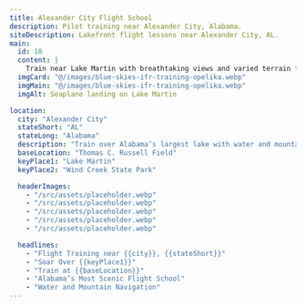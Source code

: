 ```yaml
---
title: Alexander City Flight School
description: Pilot training near Alexander City, Alabama.
siteDescription: Lakefront flight lessons near Alexander City, AL.
main:
  id: 18
  content: |
    Train near Lake Martin with breathtaking views and varied terrain for real-world experience.
  imgCard: "@/images/blue-skies-ifr-training-opelika.webp"
  imgMain: "@/images/blue-skies-ifr-training-opelika.webp"
  imgAlt: Seaplane landing on Lake Martin

location:
  city: "Alexander City"
  stateShort: "AL"
  stateLong: "Alabama"
  description: "Train over Alabama’s largest lake with water and mountain vistas."
  baseLocation: "Thomas C. Russell Field"
  keyPlace1: "Lake Martin"
  keyPlace2: "Wind Creek State Park"

  headerImages:
    - "/src/assets/placeholder.webp"
    - "/src/assets/placeholder.webp"
    - "/src/assets/placeholder.webp"
    - "/src/assets/placeholder.webp"
    - "/src/assets/placeholder.webp"

  headlines:
    - "Flight Training near {{city}}, {{stateShort}}"
    - "Soar Over {{keyPlace1}}"
    - "Train at {{baseLocation}}"
    - "Alabama’s Most Scenic Flight School"
    - "Water and Mountain Navigation"
---
```


